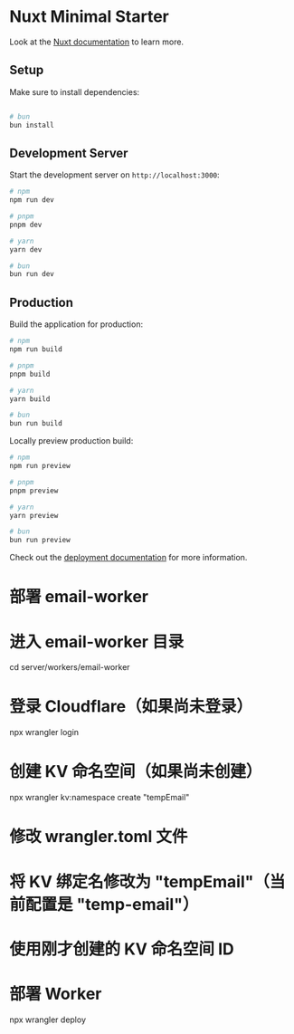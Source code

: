 # Nuxt Minimal Starter

Look at the [Nuxt documentation](https://nuxt.com/docs/getting-started/introduction) to learn more.

## Setup

Make sure to install dependencies:

```bash

# bun
bun install
```

## Development Server

Start the development server on `http://localhost:3000`:

```bash
# npm
npm run dev

# pnpm
pnpm dev

# yarn
yarn dev

# bun
bun run dev
```

## Production

Build the application for production:

```bash
# npm
npm run build

# pnpm
pnpm build

# yarn
yarn build

# bun
bun run build
```

Locally preview production build:

```bash
# npm
npm run preview

# pnpm
pnpm preview

# yarn
yarn preview

# bun
bun run preview
```

Check out the [deployment documentation](https://nuxt.com/docs/getting-started/deployment) for more information.


# 部署 email-worker
# 进入 email-worker 目录
cd server/workers/email-worker

# 登录 Cloudflare（如果尚未登录）
npx wrangler login

# 创建 KV 命名空间（如果尚未创建）
npx wrangler kv:namespace create "tempEmail"

# 修改 wrangler.toml 文件
# 将 KV 绑定名修改为 "tempEmail"（当前配置是 "temp-email"）
# 使用刚才创建的 KV 命名空间 ID

# 部署 Worker
npx wrangler deploy